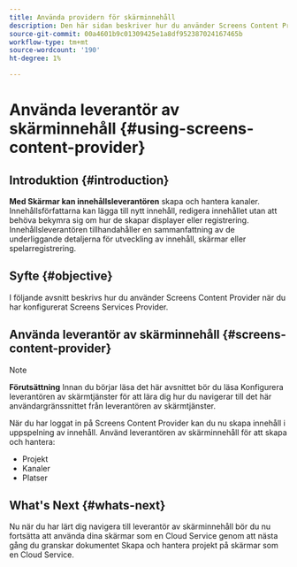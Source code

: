 ```yaml
---
title: Använda providern för skärminnehåll
description: Den här sidan beskriver hur du använder Screens Content Provider för att skapa innehåll.
source-git-commit: 00a4601b9c01309425e1a8df952387024167465b
workflow-type: tm+mt
source-wordcount: '190'
ht-degree: 1%

---
```



# Använda leverantör av skärminnehåll {#using-screens-content-provider}

## Introduktion {#introduction}

**Med Skärmar kan innehållsleverantören** skapa och hantera kanaler. Innehållsförfattarna kan lägga till nytt innehåll, redigera innehållet utan att behöva bekymra sig om hur de skapar displayer eller registrering. Innehållsleverantören tillhandahåller en sammanfattning av de underliggande detaljerna för utveckling av innehåll, skärmar eller spelarregistrering.

## Syfte {#objective}

I följande avsnitt beskrivs hur du använder Screens Content Provider när du har konfigurerat Screens Services Provider.

## Använda leverantör av skärminnehåll {#screens-content-provider}

>[!NOTE]
>**Förutsättning**
>Innan du börjar läsa det här avsnittet bör du läsa Konfigurera leverantören av skärmtjänster för att lära dig hur du navigerar till det här användargränssnittet från leverantören av skärmtjänster.

När du har loggat in på Screens Content Provider kan du nu skapa innehåll i uppspelning av innehåll. Använd leverantören av skärminnehåll för att skapa och hantera:

* Projekt
* Kanaler
* Platser

## What&#39;s Next {#whats-next}

Nu när du har lärt dig navigera till leverantör av skärminnehåll bör du nu fortsätta att använda dina skärmar som en Cloud Service genom att nästa gång du granskar dokumentet Skapa och hantera projekt på skärmar som en Cloud Service.


